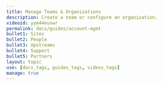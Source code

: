 ```yaml
---
title: Manage Teams & Organizations
description: Create a team or configure an organization.
videoid: yym44euvwr
permalink: docs/guides/account-mgmt
bullet1: Sites
bullet2: People
bullet3: Upstreams
bullet4: Support
bullet5: Partners
layout: topic
use: [docs_tags, guides_tags, videos_tags]
manage: true
---
```

